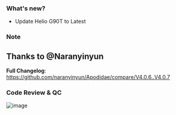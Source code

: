 ### What's new?
- Update Helio G90T to Latest
### Note
Thanks to @Naranyinyun
---
**Full Changelog**: https://github.com/naranyinyun/Apodidae/compare/V4.0.6..V4.0.7

### Code Review & QC
![image](https://img.shields.io/badge/Lavender_Publish-PASSED-C380EC?style=for-the-badge)